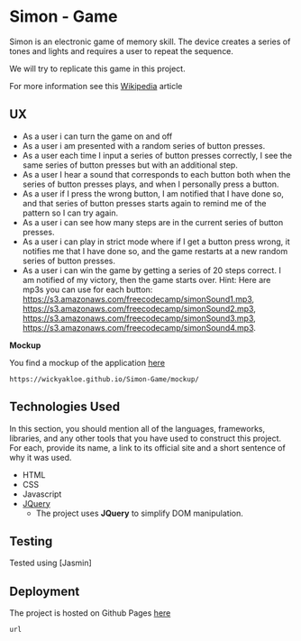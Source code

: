 # Simon - Game

Simon is an electronic game of memory skill.
The device creates a series of tones and lights and requires a user to repeat the sequence.

We will try to replicate this game in this project.

For more information see this 
[Wikipedia](https://en.wikipedia.org/wiki/Z) article
 
## UX

- As a user i can turn the game on and off
- As a user i am presented with a random series of button presses.
- As a user each time I input a series of button presses correctly, I see the 
same series of button presses but with an additional step.
- As a user I hear a sound that corresponds to each button both when the series 
of button presses plays, and when I personally press a button.
- As a user if I press the wrong button, I am notified that I have done so, and
that series of button presses starts again to remind me of the pattern so I can try again.
- As a user i can see how many steps are in the current series of button presses.
- As a user i can play in strict mode where if I get a button press wrong, it notifies
  me that I have done so, and the game restarts at a new random series of button presses.
- As a  user i can win the game by getting a series of 20 steps correct. I am notified of my victory, then the game starts over.
Hint: Here are mp3s you can use for each button: https://s3.amazonaws.com/freecodecamp/simonSound1.mp3, https://s3.amazonaws.com/freecodecamp/simonSound2.mp3, https://s3.amazonaws.com/freecodecamp/simonSound3.mp3, https://s3.amazonaws.com/freecodecamp/simonSound4.mp3.

**Mockup**

You find a mockup of the application [here](https://wickyakloe.github.io/Simon-Game/mockup/)

```
https://wickyakloe.github.io/Simon-Game/mockup/
```

<!--## Features-->

<!--In this section, you should go over the different parts of your project, and describe each in a sentence or so.-->
 
<!--### Existing Features-->
<!--- Feature 1 - allows users X to achieve Y, by having them fill out Z-->
<!--- ...-->

<!--For some/all of your features, you may choose to reference the specific project files that implement them, although this is entirely optional.-->

<!--In addition, you may also use this section to discuss plans for additional features to be implemented in the future:-->

<!--### Features Left to Implement-->
<!--- Another feature idea-->

## Technologies Used

In this section, you should mention all of the languages, frameworks, libraries, and any other tools that you have used to construct this project. For each, provide its name, a link to its official site and a short sentence of why it was used.

- HTML
- CSS
- Javascript
- [JQuery](https://jquery.com)
    - The project uses **JQuery** to simplify DOM manipulation.


## Testing

Tested using [Jasmin]
<!--In this section, you need to convince the assessor that you have conducted enough testing to legitimately believe that the site works well. Essentially, in this part you will want to go over all of your user stories from the UX section and ensure that they all work as intended, with the project providing an easy and straightforward way for the users to achieve their goals.-->

<!--Whenever it is feasible, prefer to automate your tests, and if you've done so, provide a brief explanation of your approach, link to the test file(s) and explain how to run them.-->

<!--For any scenarios that have not been automated, test the user stories manually and provide as much detail as is relevant. A particularly useful form for describing your testing process is via scenarios, such as:-->

<!--1. Contact form:-->
<!--    1. Go to the "Contact Us" page-->
<!--    2. Try to submit the empty form and verify that an error message about the required fields appears-->
<!--    3. Try to submit the form with an invalid email address and verify that a relevant error message appears-->
<!--    4. Try to submit the form with all inputs valid and verify that a success message appears.-->

<!--In addition, you should mention in this section how your project looks and works on different browsers and screen sizes.-->

<!--You should also mention in this section any interesting bugs or problems you discovered during your testing, even if you haven't addressed them yet.-->

<!--If this section grows too long, you may want to split it off into a separate file and link to it from here.-->

## Deployment

The project is hosted on Github Pages [here]()
```
url
```

<!--## Credits-->

<!--### Content-->
<!--- The text for section Y was copied from the [Wikipedia article Z](https://en.wikipedia.org/wiki/Z)-->

<!--### Media-->
<!--- The photos used in this site were obtained from ...-->

<!--### Acknowledgements-->

<!--- I received inspiration for this project from X-->
